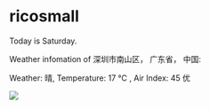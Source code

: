 # ricosmall

Today is Saturday.

Weather infomation of 深圳市南山区， 广东省， 中国: 

Weather: 晴, Temperature: 17 ℃ , Air Index: 45 优

<img src="https://github-readme-stats.vercel.app/api?username=ricosmall&show_icons=true" />
